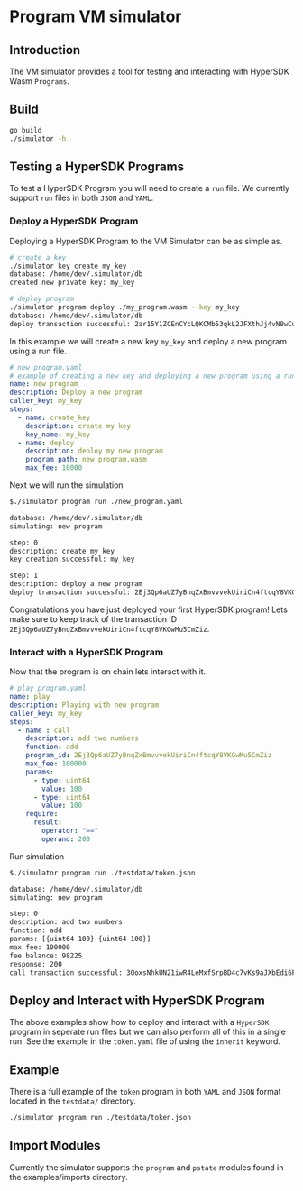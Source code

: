 # Program VM simulator

## Introduction

The VM simulator provides a tool for testing and interacting with HyperSDK Wasm
`Programs`.

## Build

```sh
go build
./simulator -h
```

## Testing a HyperSDK Programs

To test a HyperSDK Program you will need to create a `run` file. We currently support `run` files in both `JSON` and `YAML`.

### Deploy a HyperSDK Program

Deploying a HyperSDK Program to the VM Simulator can be as simple as.


```sh
# create a key
./simulator key create my_key
database: /home/dev/.simulator/db
created new private key: my_key
```


```sh
# deploy program
./simulator program deploy ./my_program.wasm --key my_key
database: /home/dev/.simulator/db
deploy transaction successful: 2ar15Y1ZCEnCYcLQKCMb53qkL2JFXthJj4vN8wCutxyXERBCMD
```

In this example we will create a new key `my_key` and deploy a new program using
a run file.

```yaml
# new_program.yaml
# example of creating a new key and deploying a new program using a run file
name: new program
description: Deploy a new program
caller_key: my_key
steps:
  - name: create_key
    description: create my key
    key_name: my_key
  - name: deploy
    description: deploy my new program
    program_path: new_program.wasm
    max_fee: 10000
```

Next we will run the simulation

```sh
$./simulator program run ./new_program.yaml

database: /home/dev/.simulator/db
simulating: new program

step: 0
description: create my key
key creation successful: my_key

step: 1
description: deploy a new program
deploy transaction successful: 2Ej3Qp6aUZ7yBnqZxBmvvvekUiriCn4ftcqY8VKGwMu5CmZiz
```

Congratulations you have just deployed your first HyperSDK program! Lets make
sure to keep track of the transaction ID
`2Ej3Qp6aUZ7yBnqZxBmvvvekUiriCn4ftcqY8VKGwMu5CmZiz`.

### Interact with a HyperSDK Program

Now that the program is on chain lets interact with it.

```yaml
# play_program.yaml
name: play
description: Playing with new program
caller_key: my_key
steps:
  - name : call
    description: add two numbers
    function: add
    program_id: 2Ej3Qp6aUZ7yBnqZxBmvvvekUiriCn4ftcqY8VKGwMu5CmZiz
    max_fee: 100000
    params:
      - type: uint64
        value: 100
      - type: uint64
        value: 100
    require:
      result:
        operator: "=="
        operand: 200
```

Run simulation

```sh
$./simulator program run ./testdata/token.json

database: /home/dev/.simulator/db
simulating: new program

step: 0
description: add two numbers
function: add
params: [{uint64 100} {uint64 100}]
max fee: 100000
fee balance: 98225
response: 200
call transaction successful: 3QoxsNhkUN21iwR4LeMxfSrpBD4c7vKs9aJXbEdi6FeHWNJVu
```

## Deploy and Interact with HyperSDK Program

The above examples show how to deploy and interact with a `HyperSDK` program in
seperate run files but we can also perform all of this in a single run. See the
example in the `token.yaml` file of using the `inherit` keyword.

## Example

There is a full example of the `token` program in both `YAML` and `JSON` format
located in the `testdata/` directory.

```sh
./simulator program run ./testdata/token.json 
```

## Import Modules

Currently the simulator supports the `program` and `pstate` modules found in the
examples/imports directory.
